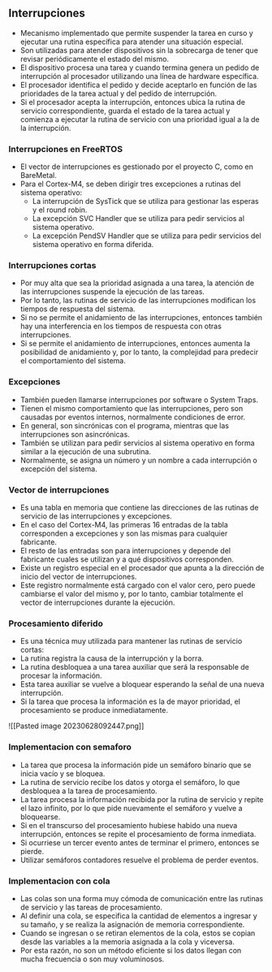 ## Interrupciones
- Mecanismo implementado que permite suspender la tarea en curso y ejecutar una rutina específica para atender una situación especial.
- Son utilizadas para atender dispositivos sin la sobrecarga de tener que revisar periódicamente el estado del mismo.
- El dispositivo procesa una tarea y cuando termina genera un pedido de interrupción al procesador utilizando una línea de hardware específica.
- El procesador identifica el pedido y decide aceptarlo en función de las prioridades de la tarea actual y del pedido de interrupción.
- Si el procesador acepta la interrupción, entonces ubica la rutina de servicio correspondiente, guarda el estado de la tarea actual y comienza a ejecutar la rutina de servicio con una prioridad igual a la de la interrupción.
### Interrupciones en FreeRTOS
- El vector de interrupciones es gestionado por el proyecto C, como en BareMetal.
- Para el Cortex-M4, se deben dirigir tres excepciones a rutinas del sistema operativo:
  - La interrupción de SysTick que se utiliza para gestionar las esperas y el round robin.
  - La excepción SVC Handler que se utiliza para pedir servicios al sistema operativo.
  - La excepción PendSV Handler que se utiliza para pedir servicios del sistema operativo en forma diferida.
### Interrupciones cortas
- Por muy alta que sea la prioridad asignada a una tarea, la atención de las interrupciones suspende la ejecución de las tareas.
- Por lo tanto, las rutinas de servicio de las interrupciones modifican los tiempos de respuesta del sistema.
- Si no se permite el anidamiento de las interrupciones, entonces también hay una interferencia en los tiempos de respuesta con otras interrupciones.
- Si se permite el anidamiento de interrupciones, entonces aumenta la posibilidad de anidamiento y, por lo tanto, la complejidad para predecir el comportamiento del sistema.

### Excepciones
- También pueden llamarse interrupciones por software o System Traps.
- Tienen el mismo comportamiento que las interrupciones, pero son causadas por eventos internos, normalmente condiciones de error.
- En general, son sincrónicas con el programa, mientras que las interrupciones son asincrónicas.
- También se utilizan para pedir servicios al sistema operativo en forma similar a la ejecución de una subrutina.
- Normalmente, se asigna un número y un nombre a cada interrupción o excepción del sistema.

### Vector de interrupciones
- Es una tabla en memoria que contiene las direcciones de las rutinas de servicio de las interrupciones y excepciones.
- En el caso del Cortex-M4, las primeras 16 entradas de la tabla corresponden a excepciones y son las mismas para cualquier fabricante.
- El resto de las entradas son para interrupciones y depende del fabricante cuales se utilizan y a qué dispositivos corresponden.
- Existe un registro especial en el procesador que apunta a la dirección de inicio del vector de interrupciones.
- Este registro normalmente está cargado con el valor cero, pero puede cambiarse el valor del mismo y, por lo tanto, cambiar totalmente el vector de interrupciones durante la ejecución.

### Procesamiento diferido
- Es una técnica muy utilizada para mantener las rutinas de servicio cortas:
- La rutina registra la causa de la interrupción y la borra.
- La rutina desbloquea a una tarea auxiliar que será la responsable de procesar la información.
- Esta tarea auxiliar se vuelve a bloquear esperando la señal de una nueva interrupción.
- Si la tarea que procesa la información es la de mayor prioridad, el procesamiento se produce inmediatamente.

![[Pasted image 20230628092447.png]]


### Implementacion con semaforo
- La tarea que procesa la información pide un semáforo binario que se inicia vacío y se bloquea.
- La rutina de servicio recibe los datos y otorga el semáforo, lo que desbloquea a la tarea de procesamiento.
- La tarea procesa la información recibida por la rutina de servicio y repite el lazo infinito, por lo que pide nuevamente el semáforo y vuelve a bloquearse.
- Si en el transcurso del procesamiento hubiese habido una nueva interrupción, entonces se repite el procesamiento de forma inmediata.
- Si ocurriese un tercer evento antes de terminar el primero, entonces se pierde.
- Utilizar semáforos contadores resuelve el problema de perder eventos.


### Implementacion con cola
- Las colas son una forma muy cómoda de comunicación entre las rutinas de servicio y las tareas de procesamiento.
- Al definir una cola, se especifica la cantidad de elementos a ingresar y su tamaño, y se realiza la asignación de memoria correspondiente.
- Cuando se ingresan o se retiran elementos de la cola, estos se copian desde las variables a la memoria asignada a la cola y viceversa.
- Por esta razón, no son un método eficiente si los datos llegan con mucha frecuencia o son muy voluminosos.
